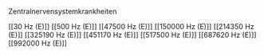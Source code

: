 Zentralnervensystemkrankheiten

[[30 Hz (E)]]
[[500 Hz (E)]]
[[47500 Hz (E)]]
[[150000 Hz (E)]]
[[214350 Hz (E)]]
[[325190 Hz (E)]]
[[451170 Hz (E)]]
[[517500 Hz (E)]]
[[687620 Hz (E)]]
[[992000 Hz (E)]]